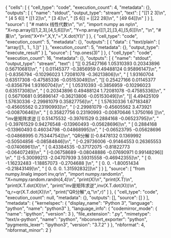 {
 "cells": [
  {
   "cell_type": "code",
   "execution_count": 4,
   "metadata": {},
   "outputs": [
    {
     "name": "stdout",
     "output_type": "stream",
     "text": [
      "[[1 2 3]\n",
      " [4 5 6]] * [[1 2]\n",
      " [3 4]\n",
      " [5 6]] = [[22 28]\n",
      " [49 64]]\n"
     ]
    }
   ],
   "source": [
    "# matrix 线性代数\n",
    "\n",
    "import numpy as np\n",
    "X=np.array([[1,2,3],[4,5,6]])\n",
    "Y=np.array([[1,2],[3,4],[5,6]])\n",
    "\n",
    "# 乘\n",
    "print(\"X*Y=\",X,Y,\"=\",X.dot(Y))"
   ]
  },
  {
   "cell_type": "code",
   "execution_count": 5,
   "metadata": {},
   "outputs": [
    {
     "data": {
      "text/plain": [
       "array([1., 1., 1.])"
      ]
     },
     "execution_count": 5,
     "metadata": {},
     "output_type": "execute_result"
    }
   ],
   "source": [
    "np.ones(3)"
   ]
  },
  {
   "cell_type": "code",
   "execution_count": 16,
   "metadata": {},
   "outputs": [
    {
     "name": "stdout",
     "output_type": "stream",
     "text": [
      "[[ 0.25427166  1.05310393  0.20343896  0.56710681]\n",
      " [ 0.01145377 -0.3856959   0.49488124  0.95896147]\n",
      " [-0.8356794  -0.10296023  1.72081078 -0.36213806]\n",
      " [ 1.93160704  0.63517308 -0.47585336 -0.05153049]]\n",
      "[[ 0.25427166  0.01145377 -0.8356794   1.93160704]\n",
      " [ 1.05310393 -0.3856959  -0.10296023  0.63517308]\n",
      " [ 0.20343896  0.49488124  1.72081078 -0.47585336]\n",
      " [ 0.56710681  0.95896147 -0.36213806 -0.05153049]]\n",
      "[[ 4.49425109  1.57630336 -2.29981079  0.35827756]\n",
      " [ 1.57630336  1.67183487 -0.45605562  0.23190993]\n",
      " [-2.29981079 -0.45605562  3.473921   -0.00870646]\n",
      " [ 0.35827756  0.23190993 -0.00870646  1.3750166 ]]\n",
      "inv是矩阵求逆 [[ 0.51475532 -0.39761529  0.2884168  -0.06523795]\n",
      " [-0.39761529  0.94276548 -0.13960493 -0.05628696]\n",
      " [ 0.2884168  -0.13960493  0.46034798 -0.04868995]\n",
      " [-0.06523795 -0.05628696 -0.04868995  0.75344754]]\n",
      "QR分解 [[-0.8478132   0.1369992  -0.50504856 -0.08584846]\n",
      " [-0.29736006 -0.91464553  0.26365553 -0.07406961]\n",
      " [ 0.43384535 -0.37172075 -0.81822773 -0.06407249]\n",
      " [-0.06758689 -0.08048886 -0.07690971  0.99148296]] \n",
      " [[-5.30099213 -2.04707939  3.59315558 -0.46942355]\n",
      " [ 0.         -1.16232483 -1.18857073 -0.2704688 ]\n",
      " [ 0.          0.         -1.80051434 -0.21843149]\n",
      " [ 0.          0.          0.          1.31592832]]\n"
     ]
    }
   ],
   "source": [
    "from numpy.linalg import inv,qr\n",
    "import numpy.random\n",
    "X=numpy.random.randn(4,4)\n",
    "print(X)\n",
    "print(X.T)\n",
    "print(X.T.dot(X))\n",
    "print(\"inv是矩阵求逆\",inv(X.T.dot(X)))\n",
    "q,r=qr(X.T.dot(X))\n",
    "print(\"QR分解\",q,\"\\n\",r)"
   ]
  },
  {
   "cell_type": "code",
   "execution_count": null,
   "metadata": {},
   "outputs": [],
   "source": []
  }
 ],
 "metadata": {
  "kernelspec": {
   "display_name": "Python 3",
   "language": "python",
   "name": "python3"
  },
  "language_info": {
   "codemirror_mode": {
    "name": "ipython",
    "version": 3
   },
   "file_extension": ".py",
   "mimetype": "text/x-python",
   "name": "python",
   "nbconvert_exporter": "python",
   "pygments_lexer": "ipython3",
   "version": "3.7.2"
  }
 },
 "nbformat": 4,
 "nbformat_minor": 2
}
